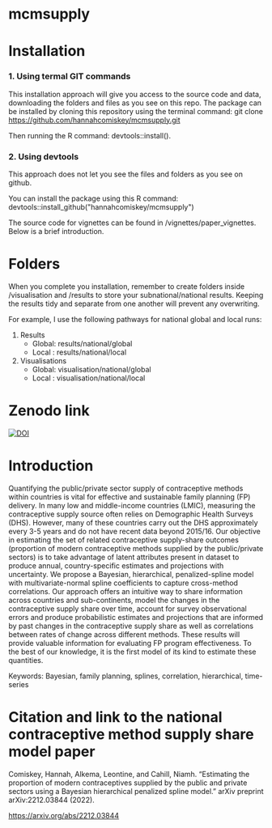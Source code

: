 mcmsupply
================

# Installation

### 1. Using termal GIT commands

This installation approach will give you access to the source code and data, downloading the folders and files as you see on this repo.
The package can be installed by cloning this repository using the terminal command: git clone
<https://github.com/hannahcomiskey/mcmsupply.git>

Then running the R command: devtools::install().

### 2. Using devtools
This approach does not let you see the files and folders as you see on github.

You can install the package using this R command:
devtools::install_github("hannahcomiskey/mcmsupply")


The source code for vignettes can be found in
/vignettes/paper_vignettes. Below is a brief introduction.

# Folders 

When you complete you installation, remember to create folders inside /visualisation and /results to store your subnational/national results. Keeping the results tidy and separate from one another will prevent any overwriting.

For example, I use the following pathways for national global and local runs: 
1. Results
      - Global: results/national/global
      - Local : results/national/local
2. Visualisations
      - Global: visualisation/national/global
      - Local : visualisation/national/local

# Zenodo link

[![DOI](https://zenodo.org/badge/473641889.svg)](https://zenodo.org/badge/latestdoi/473641889)

# Introduction

Quantifying the public/private sector supply of contraceptive methods
within countries is vital for effective and sustainable family planning
(FP) delivery. In many low and middle-income countries (LMIC), measuring
the contraceptive supply source often relies on Demographic Health
Surveys (DHS). However, many of these countries carry out the DHS
approximately every 3-5 years and do not have recent data beyond
2015/16. Our objective in estimating the set of related contraceptive
supply-share outcomes (proportion of modern contraceptive methods
supplied by the public/private sectors) is to take advantage of latent
attributes present in dataset to produce annual, country-specific
estimates and projections with uncertainty. We propose a Bayesian,
hierarchical, penalized-spline model with multivariate-normal spline
coefficients to capture cross-method correlations. Our approach offers
an intuitive way to share information across countries and
sub-continents, model the changes in the contraceptive supply share over
time, account for survey observational errors and produce probabilistic
estimates and projections that are informed by past changes in the
contraceptive supply share as well as correlations between rates of
change across different methods. These results will provide valuable
information for evaluating FP program effectiveness. To the best of our
knowledge, it is the first model of its kind to estimate these
quantities.

Keywords: Bayesian, family planning, splines, correlation, hierarchical,
time-series

# Citation and link to the national contraceptive method supply share model paper

Comiskey, Hannah, Alkema, Leontine, and Cahill, Niamh. “Estimating the
proportion of modern contraceptives supplied by the public and private
sectors using a Bayesian hierarchical penalized spline model.” arXiv
preprint arXiv:2212.03844 (2022).

<https://arxiv.org/abs/2212.03844>
